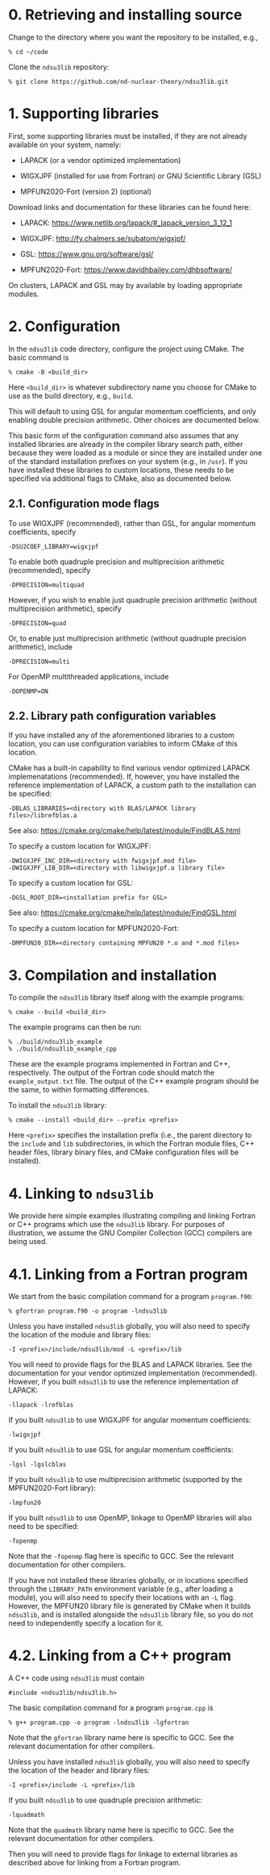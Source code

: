 # 0. Retrieving and installing source

  Change to the directory where you want the repository to be installed, e.g.,

  ~~~~~~~~~~~~~~~~
  % cd ~/code
  ~~~~~~~~~~~~~~~~

  Clone the `ndsu3lib` repository:

  ~~~~~~~~~~~~~~~~~~~~~~~~~~~~~~~~~~~~~~~~~~~~~~~~~~~~~~~~~~~~~~~~
  % git clone https://github.com/nd-nuclear-theory/ndsu3lib.git
  ~~~~~~~~~~~~~~~~~~~~~~~~~~~~~~~~~~~~~~~~~~~~~~~~~~~~~~~~~~~~~~~~

# 1. Supporting libraries

  First, some supporting libraries must be installed, if they are not already
  available on your system, namely:

  - LAPACK (or a vendor optimized implementation)

  - WIGXJPF (installed for use from Fortran) or GNU Scientific Library (GSL)

  - MPFUN2020-Fort (version 2) (optional)

  Download links and documentation for these libraries can be found here:

  - LAPACK: https://www.netlib.org/lapack/#_lapack_version_3_12_1

  - WIGXJPF: http://fy.chalmers.se/subatom/wigxjpf/

  - GSL: https://www.gnu.org/software/gsl/

  - MPFUN2020-Fort: https://www.davidhbailey.com/dhbsoftware/

  On clusters, LAPACK and GSL may by available by loading appropriate modules.

# 2. Configuration

  In the `ndsu3lib` code directory, configure the project using CMake.  The
  basic command is

  ~~~~~~~~~~~~~~~~~~~~~~~~~~~~~~~~~~~~~~~~~~~~~~~~~~~~~~~~~~~~~~~~
  % cmake -B <build_dir>
  ~~~~~~~~~~~~~~~~~~~~~~~~~~~~~~~~~~~~~~~~~~~~~~~~~~~~~~~~~~~~~~~~

  Here `<build_dir>` is whatever subdirectory name you choose for CMake to use
  as the build directory, e.g., `build`.
  
  This will default to using GSL for angular momentum coefficients, and only
  enabling double precision arithmetic.  Other choices are documented below.
  
  This basic form of the configuration command also assumes that any installed
  libraries are already in the compiler library search path, either because they
  were loaded as a module or since they are installed under one of the standard
  installation prefixes on your system (e.g., in `/usr`).  If you have installed
  these libraries to custom locations, these needs to be specified via
  additional flags to CMake, also as documented below.
  
## 2.1. Configuration mode flags
  
  To use WIGXJPF (recommended), rather than GSL, for angular momentum
  coefficients, specify

  ~~~~~~~~~~~~~~~~~~~~~~~~~~~~~~~~~~~~~~~~~~~~~~~~~~~~~~~~~~~~~~~~
  -DSU2COEF_LIBRARY=wigxjpf
  ~~~~~~~~~~~~~~~~~~~~~~~~~~~~~~~~~~~~~~~~~~~~~~~~~~~~~~~~~~~~~~~~

  To enable both quadruple precision and multiprecision arithmetic
  (recommended), specify
  
  ~~~~~~~~~~~~~~~~~~~~~~~~~~~~~~~~~~~~~~~~~~~~~~~~~~~~~~~~~~~~~~~~
  -DPRECISION=multiquad
  ~~~~~~~~~~~~~~~~~~~~~~~~~~~~~~~~~~~~~~~~~~~~~~~~~~~~~~~~~~~~~~~~
  
  However, if you wish to enable just quadruple precision arithmetic (without
  multiprecision arithmetic), specify

  ~~~~~~~~~~~~~~~~
  -DPRECISION=quad
  ~~~~~~~~~~~~~~~~

  Or, to enable just multiprecision arithmetic (without quadruple precision
  arithmetic), include

  ~~~~~~~~~~~~~~~~~~~~~~~~~~~~~~~~~~~~~~~~~~~~~~~~~~~~~~~~~~~~~~~~
  -DPRECISION=multi
  ~~~~~~~~~~~~~~~~~~~~~~~~~~~~~~~~~~~~~~~~~~~~~~~~~~~~~~~~~~~~~~~~

  For OpenMP multithreaded applications, include
  
  ~~~~~~~~~~~~~~~~
  -DOPENMP=ON
  ~~~~~~~~~~~~~~~~

## 2.2. Library path configuration variables

  If you have installed any of the aforementioned libraries to a custom
  location, you can use configuration variables to inform CMake of this
  location.
  
  CMake has a built-in capability to find various vendor optimized LAPACK
  implemenatations (recommended).  If, however, you have installed the reference
  implementation of LAPACK, a custom path to the installation can be specified:

  ~~~~~~~~~~~~~~~~~~~~~~~~~~~~~~~~~~~~~~~~~~~~~~~~~~~~~~~~~~~~~~~~
  -DBLAS_LIBRARIES=<directory with BLAS/LAPACK library files>/librefblas.a
  ~~~~~~~~~~~~~~~~~~~~~~~~~~~~~~~~~~~~~~~~~~~~~~~~~~~~~~~~~~~~~~~~
  
  See also: https://cmake.org/cmake/help/latest/module/FindBLAS.html
  
  To specify a custom location for WIGXJPF:

  ~~~~~~~~~~~~~~~~~~~~~~~~~~~~~~~~~~~~~~~~~~~~~~~~~~~~~~~~~~~~~~~~
  -DWIGXJPF_INC_DIR=<directory with fwigxjpf.mod file>
  -DWIGXJPF_LIB_DIR=<directory with libwigxjpf.a library file>
  ~~~~~~~~~~~~~~~~~~~~~~~~~~~~~~~~~~~~~~~~~~~~~~~~~~~~~~~~~~~~~~~~

  To specify a custom location for GSL:
  
  ~~~~~~~~~~~~~~~~~~~~~~~~~~~~~~~~~~~~~~~~~~~~~~~~~~~~~~~~~~~~~~~~
  -DGSL_ROOT_DIR=<installation prefix for GSL>
  ~~~~~~~~~~~~~~~~~~~~~~~~~~~~~~~~~~~~~~~~~~~~~~~~~~~~~~~~~~~~~~~~

  See also: https://cmake.org/cmake/help/latest/module/FindGSL.html
  
  To specify a custom location for MPFUN2020-Fort:

  ~~~~~~~~~~~~~~~~~~~~~~~~~~~~~~~~~~~~~~~~~~~~~~~~~~~~~~~~~~~~~~~~
  -DMPFUN20_DIR=<directory containing MPFUN20 *.o and *.mod files>
  ~~~~~~~~~~~~~~~~~~~~~~~~~~~~~~~~~~~~~~~~~~~~~~~~~~~~~~~~~~~~~~~~

# 3. Compilation and installation

  To compile the `ndsu3lib` library itself along with the example programs:

  ~~~~~~~~~~~~~~~~
  % cmake --build <build_dir>
  ~~~~~~~~~~~~~~~~

  The example programs can then be run:

  ~~~~~~~~~~~~~~~~
  % ./build/ndsu3lib_example
  % ./build/ndsu3lib_example_cpp
  ~~~~~~~~~~~~~~~~

  These are the example programs implemented in Fortran and C++, respectively.
  The output of the Fortran code should match the `example_output.txt` file.
  The output of the C++ example program should be the same, to within formatting
  differences.

  To install the `ndsu3lib` library:

  ~~~~~~~~~~~~~~~~
  % cmake --install <build_dir> --prefix <prefix>
  ~~~~~~~~~~~~~~~~

  Here `<prefix>` specifies the installation prefix (i.e., the parent directory
  to the `include` and `lib` subdirectories, in which the Fortran module files,
  C++ header files, library binary files, and CMake configuration files will be
  installed).
  
# 4. Linking to `ndsu3lib`

  We provide here simple examples illustrating compiling and linking Fortran or
  C++ programs which use the `ndsu3lib` library.  For purposes of illustration,
  we assume the GNU Compiler Collection (GCC) compilers are being used.

# 4.1. Linking from a Fortran program

  We start from the basic compilation command for a program `program.f90`:
 
  ~~~~~~~~~~~~~~~~~~~~~~~~~~~~~~~~~~~~~~~~~~~~~~~~~~~~~~~~~~~~~~~~
  % gfortran program.f90 -o program -lndsu3lib
  ~~~~~~~~~~~~~~~~~~~~~~~~~~~~~~~~~~~~~~~~~~~~~~~~~~~~~~~~~~~~~~~~
  
  Unless you have installed `ndsu3lib` globally, you will also need to specify
  the location of the module and library files:
  
  ~~~~~~~~~~~~~~~~~~~~~~~~~~~~~~~~~~~~~~~~~~~~~~~~~~~~~~~~~~~~~~~~
  -I <prefix>/include/ndsu3lib/mod -L <prefix>/lib
  ~~~~~~~~~~~~~~~~~~~~~~~~~~~~~~~~~~~~~~~~~~~~~~~~~~~~~~~~~~~~~~~~
   
  You will need to provide flags for the BLAS and LAPACK libraries.  See the
  documentation for your vendor optimized implementation (recommended).
  However, if you built `ndsu3lib` to use the reference implementation of
  LAPACK:
  
  ~~~~~~~~~~~~~~~~~~~~~~~~~~~~~~~~~~~~~~~~~~~~~~~~~~~~~~~~~~~~~~~~
  -llapack -lrefblas
  ~~~~~~~~~~~~~~~~~~~~~~~~~~~~~~~~~~~~~~~~~~~~~~~~~~~~~~~~~~~~~~~~
  
  If you built `ndsu3lib` to use WIGXJPF for angular momentum coefficients:

  ~~~~~~~~~~~~~~~~~~~~~~~~~~~~~~~~~~~~~~~~~~~~~~~~~~~~~~~~~~~~~~~~
  -lwigxjpf
  ~~~~~~~~~~~~~~~~~~~~~~~~~~~~~~~~~~~~~~~~~~~~~~~~~~~~~~~~~~~~~~~~

  If you built `ndsu3lib` to use GSL for angular momentum coefficients:
  
  ~~~~~~~~~~~~~~~~~~~~~~~~~~~~~~~~~~~~~~~~~~~~~~~~~~~~~~~~~~~~~~~~
  -lgsl -lgslcblas
  ~~~~~~~~~~~~~~~~~~~~~~~~~~~~~~~~~~~~~~~~~~~~~~~~~~~~~~~~~~~~~~~~

  If you built `ndsu3lib` to use multiprecision arithmetic (supported by the
  MPFUN2020-Fort library):

  ~~~~~~~~~~~~~~~~~~~~~~~~~~~~~~~~~~~~~~~~~~~~~~~~~~~~~~~~~~~~~~~~
  -lmpfun20
  ~~~~~~~~~~~~~~~~~~~~~~~~~~~~~~~~~~~~~~~~~~~~~~~~~~~~~~~~~~~~~~~~
  
  If you built `ndsu3lib` to use OpenMP, linkage to OpenMP libraries will also
  need to be specified:
  
  ~~~~~~~~~~~~~~~~~~~~~~~~~~~~~~~~~~~~~~~~~~~~~~~~~~~~~~~~~~~~~~~~
  -fopenmp
  ~~~~~~~~~~~~~~~~~~~~~~~~~~~~~~~~~~~~~~~~~~~~~~~~~~~~~~~~~~~~~~~~

  Note that the `-fopenmp` flag here is specific to GCC.  See the relevant
  documentation for other compilers.

  If you have not installed these libraries globally, or in locations specified
  through the `LIBRARY_PATH` environment variable (e.g., after loading a
  module), you will also need to specify their locations with an `-L` flag.
  However, the MPFUN20 library file is generated by CMake when it builds
  `ndsu3lib`, and is installed alongside the `ndsu3lib` library file, so you do
  not need to independently specify a location for it.

# 4.2. Linking from a C++ program

  A C++ code using `ndsu3lib` must contain

  ~~~~~~~~~~~~~~~~~~~~~~~~~~~~~~~~~~~~~~~~~~~~~~~~~~~~~~~~~~~~~~~~
  #include <ndsu3lib/ndsu3lib.h>
  ~~~~~~~~~~~~~~~~~~~~~~~~~~~~~~~~~~~~~~~~~~~~~~~~~~~~~~~~~~~~~~~~

  The basic compilation command for a program `program.cpp` is

  ~~~~~~~~~~~~~~~~~~~~~~~~~~~~~~~~~~~~~~~~~~~~~~~~~~~~~~~~~~~~~~~~
  % g++ program.cpp -o program -lndsu3lib -lgfortran
  ~~~~~~~~~~~~~~~~~~~~~~~~~~~~~~~~~~~~~~~~~~~~~~~~~~~~~~~~~~~~~~~~

  Note that the `gfortran` library name here is specific to GCC.  See the
  relevant documentation for other compilers.
  
  Unless you have installed `ndsu3lib` globally, you will also need to specify
  the location of the header and library files:
  
  ~~~~~~~~~~~~~~~~~~~~~~~~~~~~~~~~~~~~~~~~~~~~~~~~~~~~~~~~~~~~~~~~
  -I <prefix>/include -L <prefix>/lib
  ~~~~~~~~~~~~~~~~~~~~~~~~~~~~~~~~~~~~~~~~~~~~~~~~~~~~~~~~~~~~~~~~

  If you built `ndsu3lib` to use quadruple precision arithmetic:

  ~~~~~~~~~~~~~~~~
  -lquadmath
  ~~~~~~~~~~~~~~~~

  Note that the `quadmath` library name here is specific to GCC.  See the
  relevant documentation for other compilers.

  Then you will need to provide flags for linkage to external libraries as
  described above for linking from a Fortran program.
